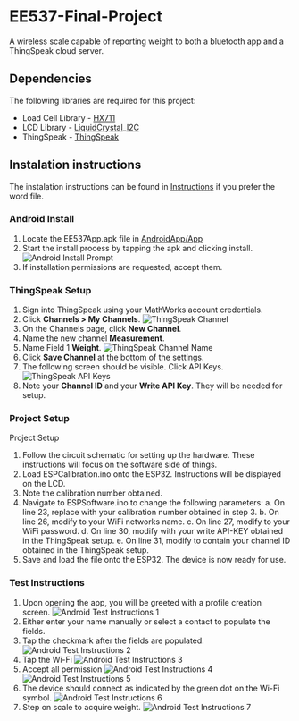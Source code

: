 # EE537-Final-Project
A wireless scale capable of reporting weight to both a bluetooth app and a ThingSpeak cloud server.

## Dependencies
The following libraries are required for this project:
* Load Cell Library - [HX711](https://github.com/bogde/HX711)
* LCD Library - [LiquidCrystal_I2C](https://github.com/ribasco/new-liquidcrystal)
* ThingSpeak - [ThingSpeak](https://github.com/mathworks/thingspeak-arduino)

## Instalation instructions
The instalation instructions can be found in [Instructions](/Instructions) if you prefer the word file.

### Android Install
1. Locate the EE537App.apk file in [AndroidApp/App](/AndroidApp/App)
2. Start the install process by tapping the apk and clicking install.
![Android Install Prompt](/Images/AndroidInstallPrompt.png)
3. If installation permissions are requested, accept them.

### ThingSpeak Setup
1. Sign into ThingSpeak using your MathWorks account credentials.
2. Click **Channels > My Channels**.
![ThingSpeak Channel](/Images/ThingSpeakChannel.png)
3. On the Channels page, click **New Channel**.
4. Name the new channel **Measurement**.
5. Name Field 1 **Weight**. 
![ThingSpeak Channel Name](/Images/ThingSpeakChannelName.png)
6. Click **Save Channel** at the bottom of the settings.
7. The following screen should be visible. Click API Keys.  
![ThingSpeak API Keys](/Images/ThingSpeakAPIKeys.png)
8. Note your **Channel ID** and your **Write API Key**. They will be needed for setup.

### Project Setup
Project Setup
1.  Follow the circuit schematic for setting up the hardware. These instructions will focus on the software side of things.
2.  Load ESPCalibration.ino onto the ESP32. Instructions will be displayed on the LCD.
3.  Note the calibration number obtained.
4.  Navigate to ESPSoftware.ino to change the following parameters:
    a.  On line 23, replace <factor> with your calibration number obtained in step 3. 
    b.  On line 26, modify <WiFi-Name> to your WiFi networks name.
    c.  On line 27, modify <WiFi-Password> to your WiFi password.
    d.  On line 30, modify <API-KEY> with your write API-KEY obtained in the ThingSpeak setup.
    e.  On line 31, modify <channel-ID> to contain your channel ID obtained in the ThingSpeak setup.
5.  Save and load the file onto the ESP32. The device is now ready for use.

### Test Instructions
1. Upon opening the app, you will be greeted with a profile creation screen.
![Android Test Instructions 1](/Images/AndroidTestInstruction1.png)
2. Either enter your name manually or select a contact to populate the fields.
3. Tap the checkmark after the fields are populated.
![Android Test Instructions 2](/Images/AndroidTestInstruction2.png)
4. Tap the Wi-Fi
![Android Test Instructions 3](/Images/AndroidTestInstruction3.png)
5. Accept all permission
![Android Test Instructions 4](/Images/AndroidTestInstruction4.png)
![Android Test Instructions 5](/Images/AndroidTestInstruction5.png)
6. The device should connect as indicated by the green dot on the Wi-Fi symbol.
![Android Test Instructions 6](/Images/AndroidTestInstruction6.png)
7. Step on scale to acquire weight.
![Android Test Instructions 7](/Images/AndroidTestInstruction7.png)
